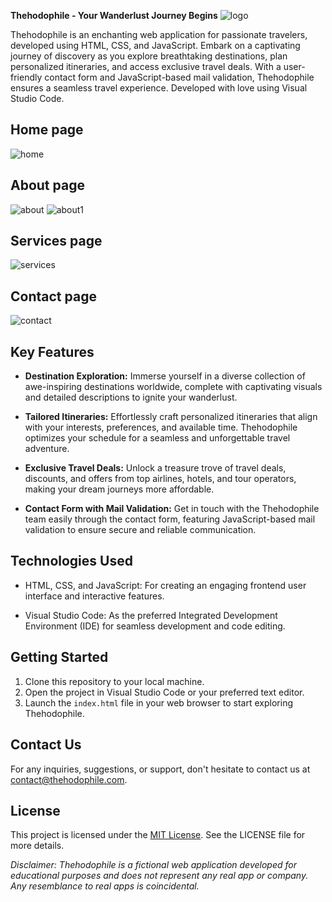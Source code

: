 **Thehodophile - Your Wanderlust Journey Begins**
![logo](https://github.com/sahithisingamaneni/TheHodophilist/assets/95176402/ed7cef90-d6f0-4eb0-8901-990077039106)



Thehodophile is an enchanting web application for passionate travelers, developed using HTML, CSS, and JavaScript. Embark on a captivating journey of discovery as you explore breathtaking destinations, plan personalized itineraries, and access exclusive travel deals. With a user-friendly contact form and JavaScript-based mail validation, Thehodophile ensures a seamless travel experience. Developed with love using Visual Studio Code.
## Home page
![home](https://github.com/sahithisingamaneni/TheHodophilist/assets/95176402/36fa3a92-8bdf-48ef-97e5-6930088c4a60)
## About page
![about](https://github.com/sahithisingamaneni/TheHodophilist/assets/95176402/fde63fb4-fa87-44e6-87f0-35f2d9b4beec)
![about1](https://github.com/sahithisingamaneni/TheHodophilist/assets/95176402/0bc9f4c3-3808-4611-9f2c-11b559cc0fd6)
## Services page
![services](https://github.com/sahithisingamaneni/TheHodophilist/assets/95176402/83bfea8c-88ca-4b4e-87ba-604c7c32aca8)
## Contact page
![contact](https://github.com/sahithisingamaneni/TheHodophilist/assets/95176402/f4b2c946-4b48-4ce3-9f2a-60bde5ca01d6)



## Key Features

- **Destination Exploration:** Immerse yourself in a diverse collection of awe-inspiring destinations worldwide, complete with captivating visuals and detailed descriptions to ignite your wanderlust.

- **Tailored Itineraries:** Effortlessly craft personalized itineraries that align with your interests, preferences, and available time. Thehodophile optimizes your schedule for a seamless and unforgettable travel adventure.

- **Exclusive Travel Deals:** Unlock a treasure trove of travel deals, discounts, and offers from top airlines, hotels, and tour operators, making your dream journeys more affordable.

- **Contact Form with Mail Validation:** Get in touch with the Thehodophile team easily through the contact form, featuring JavaScript-based mail validation to ensure secure and reliable communication.

## Technologies Used

- HTML, CSS, and JavaScript: For creating an engaging frontend user interface and interactive features.

- Visual Studio Code: As the preferred Integrated Development Environment (IDE) for seamless development and code editing.

## Getting Started

1. Clone this repository to your local machine.
2. Open the project in Visual Studio Code or your preferred text editor.
3. Launch the `index.html` file in your web browser to start exploring Thehodophile.

## Contact Us

For any inquiries, suggestions, or support, don't hesitate to contact us at [contact@thehodophile.com](mailto:contact@thehodophile.com).

## License

This project is licensed under the [MIT License](https://opensource.org/licenses/MIT). See the LICENSE file for more details.

*Disclaimer: Thehodophile is a fictional web application developed for educational purposes and does not represent any real app or company. Any resemblance to real apps is coincidental.*
